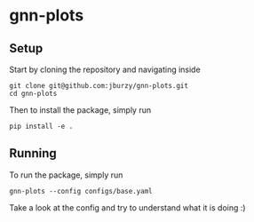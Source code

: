 # gnn-plots

## Setup

Start by cloning the repository and navigating inside
```
git clone git@github.com:jburzy/gnn-plots.git
cd gnn-plots
```

Then to install the package, simply run
```
pip install -e .
```

## Running

To run the package, simply run
```
gnn-plots --config configs/base.yaml
```

Take a look at the config and try to understand what it is doing :)
